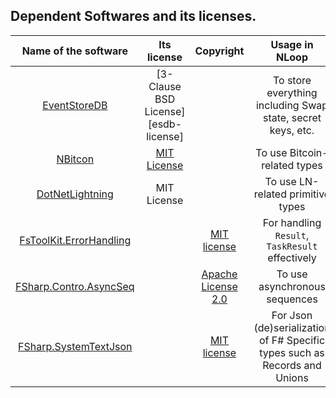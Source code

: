 ## Dependent Softwares and its licenses.


| Name of the software | Its license | Copyright | Usage in NLoop |
| :---: | :---: | :---: | :---: |
| [EventStoreDB][esdb] | [3-Clause BSD License][esdb-license] |  | To store everything including Swap state, secret keys, etc. |
| [NBitcon][nbitcoin] | [MIT License][nbitcoin-license] |  | To use Bitcoin-related types |
| [DotNetLightning][dnl] | MIT License |  | To use LN-related primitive types | 
| [FsToolKit.ErrorHandling][fstoolkit] |  | [MIT license][fstoolkit-license] | For handling `Result`, `TaskResult` effectively |
| [FSharp.Contro.AsyncSeq][asyncseq] |  | [Apache License 2.0](asyncseq-license)  | To use asynchronous sequences |
| [FSharp.SystemTextJson][fsharp-stj] |  | [MIT license][fsharp-stj-license] | For Json (de)serialization of F# Specific types such as Records and Unions


[esdb]:https://github.com/EventStore/EventStore
[exdb-license]: https://github.com/EventStore/EventStore/blob/master/LICENSE.md
[nbitcoin]: https://github.com/MetacoSA/NBitcoin
[nbitcoin-license]: https://github.com/MetacoSA/NBitcoin/blob/master/LICENSE
[dnl]: https://github.com/joemphilips/DotNetLightning
[fstoolkit]: https://github.com/demystifyfp/FsToolkit.ErrorHandling
[fstoolkit-license]: https://github.com/demystifyfp/FsToolkit.ErrorHandling/blob/master/License
[asyncseq]: https://github.com/fsprojects/FSharp.Control.AsyncSeq
[asyncseq-license]: https://github.com/fsprojects/FSharp.Control.AsyncSeq/blob/main/LICENSE.md
[fsharp-stj]: https://github.com/Tarmil/FSharp.SystemTextJson
[fsharp-stj-license]: https://github.com/Tarmil/FSharp.SystemTextJson/blob/master/LICENSE

